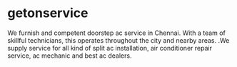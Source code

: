 # getonservice
We furnish and competent doorstep ac service in Chennai. With a team of skillful technicians, this operates throughout the city and nearby areas. .We supply service for all kind of split ac installation, air conditioner repair service, ac mechanic and best ac dealers.
